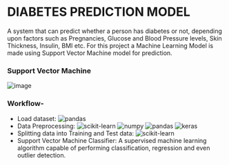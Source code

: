 # DIABETES PREDICTION MODEL

A system that can predict whether a person has diabetes or not, depending upon factors such as Pregnancies, Glucose and Blood Pressure levels, Skin Thickness, Insulin,	BMI etc.
For this project a Machine Learning Model is made using Support Vector Machine model for prediction. 


### Support Vector Machine

![image](https://user-images.githubusercontent.com/89573580/184625393-de412c3f-fb74-4712-af39-5076732a7956.png)


### Workflow- 
- Load dataset: ![pandas](https://img.shields.io/badge/Pandas-2C2D72?style=for-the-badge&logo=pandas&logoColor=white)
- Data Preprocessing: ![scikit-learn](https://img.shields.io/badge/scikit_learn-F7931E?style=for-the-badge&logo=scikit-learn&logoColor=white) ![numpy](	https://img.shields.io/badge/Numpy-777BB4?style=for-the-badge&logo=numpy&logoColor=white) ![pandas](https://img.shields.io/badge/Pandas-2C2D72?style=for-the-badge&logo=pandas&logoColor=white) ![keras](https://img.shields.io/badge/Keras-D00000?style=for-the-badge&logo=Keras&logoColor=white)
- Splitting data into Training and Test data: ![scikit-learn](https://img.shields.io/badge/scikit_learn-F7931E?style=for-the-badge&logo=scikit-learn&logoColor=white)
- Support Vector Machine Classifier: A supervised machine learning algorithm capable of performing classification, regression and even outlier detection.


### 

